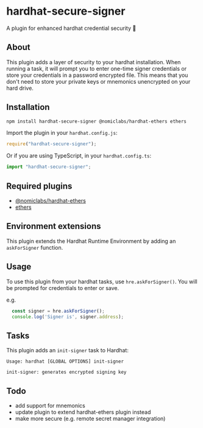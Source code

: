 # hardhat-secure-signer

A plugin for enhanced hardhat credential security 🔐

## About

This plugin adds a layer of security to your hardhat installation. When running a task, it will prompt you to enter one-time signer credentials or store your credentials in a password encrypted file. 
This means that you don't need to store your private keys or mnemonics unencrypted on your hard drive.

## Installation

```bash
npm install hardhat-secure-signer @nomiclabs/hardhat-ethers ethers
```

Import the plugin in your `hardhat.config.js`:

```js
require("hardhat-secure-signer");
```

Or if you are using TypeScript, in your `hardhat.config.ts`:

```ts
import "hardhat-secure-signer";
```


## Required plugins

- [@nomiclabs/hardhat-ethers](https://hardhat.org/plugins/nomiclabs-hardhat-ethers.html)
- [ethers](https://www.npmjs.com/package/ethers)

## Environment extensions

This plugin extends the Hardhat Runtime Environment by adding an `askForSigner` function.


## Usage

To use this plugin from your hardhat tasks, use `hre.askForSigner()`.
You will be prompted for credentials to enter or save.

e.g.

```typescript
  const signer = hre.askForSigner();
  console.log('Signer is', signer.address);
```

## Tasks

This plugin adds an `init-signer` task to Hardhat:

```
Usage: hardhat [GLOBAL OPTIONS] init-signer

init-signer: generates encrypted signing key

```

## Todo

- add support for mnemonics
- update plugin to extend hardhat-ethers plugin instead
- make more secure (e.g. remote secret manager integration)